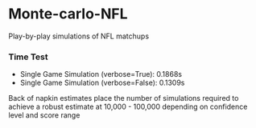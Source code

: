 # Monte-carlo-NFL
Play-by-play simulations of NFL matchups

### Time Test
* Single Game Simulation (verbose=True): 0.1868s
* Single Game Simulation (verbose=False): 0.1309s

Back of napkin estimates place the number of simulations required to achieve a robust estimate at 10,000 - 100,000 depending on confidence level and score range